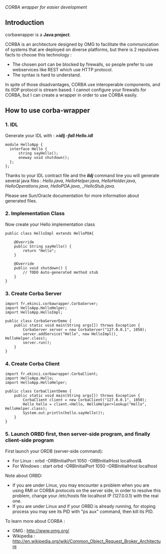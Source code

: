 _CORBA wrapper for easier development_

## Introduction

corbawrapper is a **Java project**.

CORBA is an architecture designed by OMG to facilitate the communication of systems that are deployed on diverse platforms, but there is 2 repulsives facts to choose this technology :
* The chosen port can be blocked by firewalls, so people prefer to use webservices like REST which use HTTP protocol.
* The syntax is hard to understand.

In spite of those disadvantages, CORBA use interoperable components, and its IIOP protocol is stream based. I cannot configure your firewalls for CORBA, but I can create a wrapper in order to use CORBA easily.

## How to use **corba-wrapper**

### 1. IDL

Generate your IDL with : _**>idlj -fall Hello.idl**_
```
module HelloApp {
  interface Hello {
      string sayHello();
      oneway void shutdown();
  };
};
```
Thanks to your IDL contract file and the _**ildj**_ command line you will generate several java files : _Hello.java_, _HelloHelper.java_, _HelloHolder.java_, _HelloOperations.java_, _HelloPOA.java_, _\_HelloStub.java_.

Please see Sun/Oracle documentation for more information about generated files.

### 2. Implementation Class

Now create your Hello implementation class
```
public class HelloImpl extends HelloPOA{

    @Override
    public String sayHello() {
        return "Hello";
    }

    @Override
    public void shutdown() {
        // TODO Auto-generated method stub
    }
}
```

### 3. Create Corba Server
```
import fr.ekinci.corbawrapper.CorbaServer;
import HelloApp.HelloHelper;
import HelloApp.HelloImpl;

public class CorbaServerDemo {
    public static void main(String args[]) throws Exception {
        CorbaServer server = new CorbaServer("127.0.0.1", 1050);
        server.addService("Hello", new HelloImpl(), HelloHelper.class);
        server.run();
    }
}
```

### 4. Create Corba Client
```
import fr.ekinci.corbawrapper.CorbaClient;
import HelloApp.Hello;
import HelloApp.HelloHelper;

public class CorbaClientDemo {
    public static void main(String args[]) throws Exception {
        CorbaClient client = new CorbaClient("127.0.0.1", 1050);
        Hello hello = client.<Hello, HelloHelper>lookup("Hello", HelloHelper.class);
        System.out.println(hello.sayHello());
    }
}
```

### 5. Launch ORBD first, then server-side program, and finally client-side program

First launch your ORDB (server-side command):
* For Linux : orbd -ORBInitialPort 1050 -ORBInitialHost localhost&
* For Windows : start orbd -ORBInitialPort 1050 -ORBInitialHost localhost

Note about ORBD:
* If you are under Linux, you may encounter a problem when you are using RMI or CORBA protocols on the server side, in order to resolve this problem, change your /etc/hosts file localhost IP (127.0.0.1) with the real one.
* If you are under Linux and if your ORBD is already running, for stoping process you may see its PID with "ps aux" command, then kill its PID.


To learn more about CORBA :
* OMG : http://www.omg.org/
* Wikipedia : http://en.wikipedia.org/wiki/Common_Object_Request_Broker_Architecture